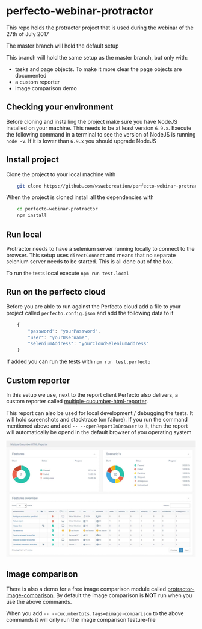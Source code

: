 # perfecto-webinar-protractor
This repo holds the protractor project that is used during the webinar of the 27th of July 2017

The master branch will hold the default setup

This branch will hold the same setup as the master branch, but only with:
 
- tasks and page objects. To make it more clear the page objects are documented
- a custom reporter
- image comparison demo

## Checking your environment
Before cloning and installing the project make sure you have NodeJS installed on your machine. This needs to be at least version `6.9.x`.
Execute the following command in a terminal to see the version of NodeJS is running `node -v`. If it is lower than `6.9.x` you should upgrade NodeJS


## Install project
Clone the project to your local machine with 

```bash
    git clone https://github.com/wswebcreation/perfecto-webinar-protractor.git
```

When the project is cloned install all the dependencies with

```bash
    cd perfecto-webinar-protractor
    npm install
```

## Run local
Protractor needs to have a selenium server running locally to connect to the browser. This setup uses `directConnect` and means that no separate selenium server needs to be started. This is all done out of the box.
 
To run the tests local execute `npm run test.local`

## Run on the perfecto cloud
Before you are able to run against the Perfecto cloud add a file to your project called `perfecto.config.json` and add the following data to it

```javascript
    {
        "password": "yourPassword",
        "user": "yourUsername",
        "seleniumAddress": "yourCloudSeleniumAddress"
    }
```

If added you can run the tests with `npm run test.perfecto`

## Custom reporter
In this setup we use, next to the report client Perfecto also delivers, a custom reporter called [multiple-cucumber-html-reporter](https://github.com/wswebcreation/multiple-cucumber-html-reporter). 

This report can also be used for local development / debugging the tests. It will hold screenshots and stacktrace (on failure). If you run the command mentioned above and add `-- --openReportInBrowser` to it, then the report will automatically be opend in the default browser of you operating system

![Snapshot - Custom reporter](./assets/custom-reporter.jpg "Snapshot - Custom reporter")

## Image comparison
There is also a demo for a free image comparison module called [protractor-image-comparison](https://github.com/wswebcreation/protractor-image-comparison). By default the image comparison is **NOT** run when you use the above commands.

When you add `-- --cucumberOpts.tags=@image-comparison` to the above commands it will only run the image comparison feature-file